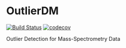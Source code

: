 # OutlierDM
[![Build Status](https://travis-ci.org/sooheang/OutlierDM.svg?branch=rosa_v1)](https://travis-ci.org/sooheang/OutlierDM)
[![codecov](https://codecov.io/gh/sooheang/OutlierDM/branch/master/graph/badge.svg)](https://codecov.io/gh/sooheang/OutlierDM)


Outlier Detection for Mass-Spectrometry Data
